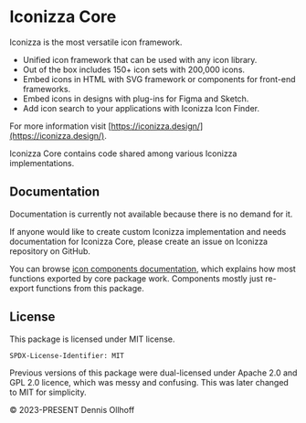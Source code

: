 # Iconizza Core

Iconizza is the most versatile icon framework.

-   Unified icon framework that can be used with any icon library.
-   Out of the box includes 150+ icon sets with 200,000 icons.
-   Embed icons in HTML with SVG framework or components for front-end frameworks.
-   Embed icons in designs with plug-ins for Figma and Sketch.
-   Add icon search to your applications with Iconizza Icon Finder.

For more information visit [https://iconizza.design/](https://iconizza.design/).

Iconizza Core contains code shared among various Iconizza implementations.

## Documentation

Documentation is currently not available because there is no demand for it.

If anyone would like to create custom Iconizza implementation and needs documentation for Iconizza Core, please create an issue on Iconizza repository on GitHub.

You can browse [icon components documentation](https://iconizza.design/docs/icon-components/), which explains how most functions exported by core package work. Components mostly just re-export functions from this package.

## License

This package is licensed under MIT license.

`SPDX-License-Identifier: MIT`

Previous versions of this package were dual-licensed under Apache 2.0 and GPL 2.0 licence, which was messy and confusing. This was later changed to MIT for simplicity.

© 2023-PRESENT Dennis Ollhoff
